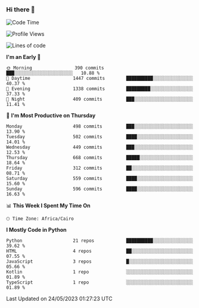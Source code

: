 ### Hi there 👋

<!--
**AMR-KELEG/AMR-KELEG** is a ✨ _special_ ✨ repository because its `README.md` (this file) appears on your GitHub profile.

Here are some ideas to get you started:

- 🔭 I’m currently working on ...
- 🌱 I’m currently learning ...
- 👯 I’m looking to collaborate on ...
- 🤔 I’m looking for help with ...
- 💬 Ask me about ...
- 📫 How to reach me: ...
- 😄 Pronouns: ...
- ⚡ Fun fact: ...
-->

<!--START_SECTION:waka-->
![Code Time](http://img.shields.io/badge/Code%20Time-0%20secs-blue)

![Profile Views](http://img.shields.io/badge/Profile%20Views-0-blue)

![Lines of code](https://img.shields.io/badge/From%20Hello%20World%20I%27ve%20Written-20.6%20million%20lines%20of%20code-blue)

**I'm an Early 🐤** 

```text
🌞 Morning                390 commits         ███░░░░░░░░░░░░░░░░░░░░░░   10.88 % 
🌆 Daytime                1447 commits        ██████████░░░░░░░░░░░░░░░   40.37 % 
🌃 Evening                1338 commits        █████████░░░░░░░░░░░░░░░░   37.33 % 
🌙 Night                  409 commits         ███░░░░░░░░░░░░░░░░░░░░░░   11.41 % 
```
📅 **I'm Most Productive on Thursday** 

```text
Monday                   498 commits         ███░░░░░░░░░░░░░░░░░░░░░░   13.90 % 
Tuesday                  502 commits         ████░░░░░░░░░░░░░░░░░░░░░   14.01 % 
Wednesday                449 commits         ███░░░░░░░░░░░░░░░░░░░░░░   12.53 % 
Thursday                 668 commits         █████░░░░░░░░░░░░░░░░░░░░   18.64 % 
Friday                   312 commits         ██░░░░░░░░░░░░░░░░░░░░░░░   08.71 % 
Saturday                 559 commits         ████░░░░░░░░░░░░░░░░░░░░░   15.60 % 
Sunday                   596 commits         ████░░░░░░░░░░░░░░░░░░░░░   16.63 % 
```


📊 **This Week I Spent My Time On** 

```text
🕑︎ Time Zone: Africa/Cairo
```

**I Mostly Code in Python** 

```text
Python                   21 repos            ██████████░░░░░░░░░░░░░░░   39.62 % 
HTML                     4 repos             ██░░░░░░░░░░░░░░░░░░░░░░░   07.55 % 
JavaScript               3 repos             █░░░░░░░░░░░░░░░░░░░░░░░░   05.66 % 
Kotlin                   1 repo              ░░░░░░░░░░░░░░░░░░░░░░░░░   01.89 % 
TypeScript               1 repo              ░░░░░░░░░░░░░░░░░░░░░░░░░   01.89 % 
```




 Last Updated on 24/05/2023 01:27:23 UTC
<!--END_SECTION:waka-->
